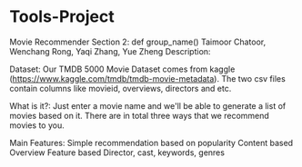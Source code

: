 # Tools-Project

Movie Recommender
Section 2: def group_name()
Taimoor Chatoor, Wenchang Rong, Yaqi Zhang, Yue Zheng
Description:
	
Dataset:
Our TMDB 5000 Movie Dataset comes from kaggle (https://www.kaggle.com/tmdb/tmdb-movie-metadata). The two csv files contain columns like movieid, overviews, directors and etc.

What is it?:
Just enter a movie name and we'll be able to generate a list of movies based on it. There are in total three ways that we recommend movies to you.

Main Features:
Simple recommendation based on popularity
Content based
Overview
Feature based
Director, cast, keywords, genres

